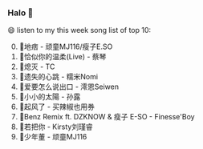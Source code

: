 

### Halo 👋

😄 listen to my this week song list of top 10:

0. 🌈地痞 - 顽童MJ116/瘦子E.SO
1. 🌈恰似你的温柔(Live) - 蔡琴
2. 🌈熄灭 - TC
3. 🌈遗失的心跳 - 糯米Nomi
4. 🌈爱要怎么说出口 - 澪恩Seiwen
5. 🌈小小的太陽 - 孙露
6. 🌈起风了 - 买辣椒也用券
7. 🌈Benz Remix ft. DZKNOW & 瘦子 E-SO - Finesse'Boy
8. 🌈若把你 - Kirsty刘瑾睿
9. 🌈少年董 - 顽童MJ116

